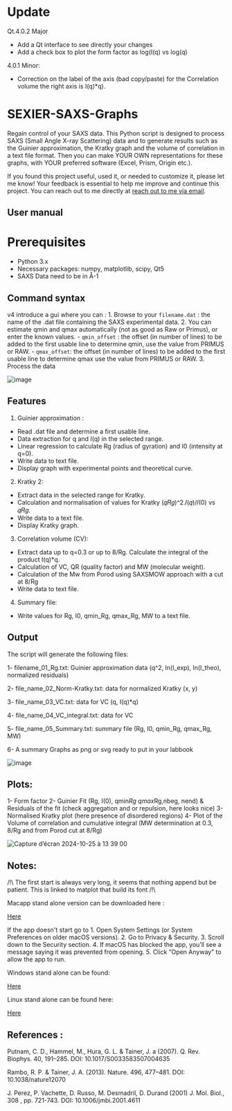 # Update 

Qt.4.0.2 Major
- Add a Qt interface to see directly your changes 
- Add a check box to plot the form factor as log(I(q) vs log(q)
  
4.0.1
Minor:

- Correction on the label of the axis (bad copy/paste) for the Correlation volume the right axis is I(q)*q).


# SEXIER-SAXS-Graphs
Regain control of your SAXS data.
This Python script is designed to process SAXS (Small Angle X-ray Scattering) data and to generate results such as the Guinier approximation, the Kratky graph and the volume of correlation in a text file format.
Then you can make YOUR OWN representations for these graphs, with YOUR preferred software (Excel, Prism, Origin etc.). 

If you found this project useful, used it, or needed to customize it, please let me know! 
Your feedback is essential to help me improve and continue this project. You can reach out to me directly at [reach out to me via email](jean-marie.bourhis@univ-grenoble-alpes.fr).


## User manual

# Prerequisites
- Python 3.x
- Necessary packages: numpy, matplotlib, scipy, Qt5
- SAXS Data need to be in Å-1

## Command syntax

v4 introduce a gui where you can :
    1. Browse to your `filename.dat` : the name of the .dat file containing the SAXS experimental data.
    2. You can estimate qmin and qmax automatically (not as good as Raw or Primus), or enter the known values.
    - `qmin_offset` : the offset (in number of lines) to be added to the first usable line to determine qmin, use the value from PRIMUS or RAW.
    - `qmax_offset`: the offset (in number of lines) to be added to the first usable line to determine qmax use the value from PRIMUS or RAW.
    3. Process the data 

![image](https://github.com/user-attachments/assets/b04afb01-bf6f-4e54-a428-6684e08b3acd)



## Features

 1. Guinier approximation :
 - Read .dat file and determine a first usable line.
 - Data extraction for q and I(q) in the selected range.
 - Linear regression to calculate Rg (radius of gyration) and I0 (intensity at q=0).
 - Write data to text file.
 - Display graph with experimental points and theoretical curve.

 2. Kratky 2:
 - Extract data in the selected range for Kratky.
 - Calculation and normalisation of values for Kratky (𝑞𝑅𝑔)^2.𝐼(𝑞)/𝐼(0) vs 𝑞𝑅𝑔.
 - Write data to a text file.
 - Display Kratky graph.

 3. Correlation volume (CV):
 - Extract data up to q=0.3 or up to 8/Rg.
 Calculate the integral of the product I(q)*q.
 - Calculation of VC, QR (quality factor) and MW (molecular weight).
 - Calculation of the Mw from Porod using SAXSMOW approach with a cut at 8/Rg
 - Write data to text file.

 4. Summary file:
 - Write values for Rg, I0, qmin_Rg, qmax_Rg, MW to a text file.

## Output
 The script will generate the following files:
 
 1- filename_01_Rg.txt: Guinier approximation data (q^2, ln(I_exp), ln(I_theo), normalized residuals)
 
 2- file_name_02_Norm-Kratky.txt: data for normalized Kratky (x, y)
 
 3- file_name_03_VC.txt: data for VC (q, I(q)*q)
 
 4- file_name_04_VC_integral.txt: data for VC
 
 5- file_name_05_Summary.txt: summary file (Rg, I0, qmin_Rg, qmax_Rg, MW)
 
 6- A summary Graphs as png or svg ready to put in your labbook
 

![image](https://github.com/user-attachments/assets/834edc29-8e5a-4ac1-9952-096e2127d903)

   
## Plots:
  1- Form factor
  2- Guinier Fit (Rg, I(0), qmin*Rg qmax*Rg,nbeg, nend) & Residuals of the fit (check aggregation and or repulsion, here looks nice)
  3- Normalised Kratky plot (here presence of disordered regions)
  4- Plot of the Volume of correlation and cumulative integral (MW determination at 0.3, 8/Rg and from Porod cut at 8/Rg)

![Capture d’écran 2024-10-25 à 13 39 00](https://github.com/user-attachments/assets/3e07d5a6-09f5-4b3b-9b10-cd18248121e5)

## Notes:

/!\ The first start is always very long, it seems that nothing append but be patient. This is linked to matplot that build its font /!\

Macapp stand alone version can be downloaded here :

[Here](https://cloud.univ-grenoble-alpes.fr/s/DowBSzr9TzC7Qkg)

If the app doesn't start go to 
	1.	Open System Settings (or System Preferences on older macOS versions).
	2.	Go to Privacy & Security.
	3.	Scroll down to the Security section.
	4.	If macOS has blocked the app, you’ll see a message saying it was prevented from opening.
	5.	Click “Open Anyway” to allow the app to run.
 
 Windows stand alone can be found:
 
 [Here](https://cloud.univ-grenoble-alpes.fr/s/TC2WecCtjyBz3ii)

 
 Linux  stand alone can be found here:

 [Here](https://cloud.univ-grenoble-alpes.fr/s/HNrTmHtDrESr7Cg)

 
## References :

Putnam, C. D., Hammel, M., Hura, G. L. & Tainer, J. a (2007). Q. Rev. Biophys. 40, 191–285. DOI: 10.1017/S0033583507004635

Rambo, R. P. & Tainer, J. A. (2013). Nature. 496, 477–481. DOI: 10.1038/nature12070

J. Perez, P. Vachette, D. Russo, M. Desmadril, D. Durand (2001) J. Mol. Biol., 308 , pp. 721-743. DOI: 10.1006/jmbi.2001.4611
